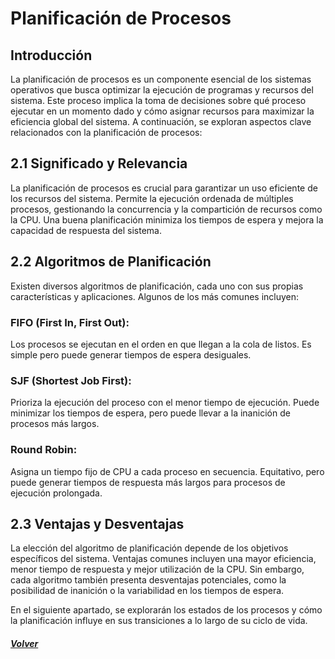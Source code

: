 # Planificación de Procesos
## Introducción
La planificación de procesos es un componente esencial de los sistemas operativos que busca optimizar la ejecución de programas y recursos del sistema. Este proceso implica la toma de decisiones sobre qué proceso ejecutar en un momento dado y cómo asignar recursos para maximizar la eficiencia global del sistema. A continuación, se exploran aspectos clave relacionados con la planificación de procesos:
## 2.1 Significado y Relevancia
La planificación de procesos es crucial para garantizar un uso eficiente de los recursos del sistema. Permite la ejecución ordenada de múltiples procesos, gestionando la concurrencia y la compartición de recursos como la CPU. Una buena planificación minimiza los tiempos de espera y mejora la capacidad de respuesta del sistema.
## 2.2 Algoritmos de Planificación
Existen diversos algoritmos de planificación, cada uno con sus propias características y aplicaciones. Algunos de los más comunes incluyen:
### FIFO (First In, First Out):
Los procesos se ejecutan en el orden en que llegan a la cola de listos. Es simple pero puede generar tiempos de espera desiguales.
### SJF (Shortest Job First): 
Prioriza la ejecución del proceso con el menor tiempo de ejecución. Puede minimizar los tiempos de espera, pero puede llevar a la inanición de procesos más largos.
### Round Robin:
Asigna un tiempo fijo de CPU a cada proceso en secuencia. Equitativo, pero puede generar tiempos de respuesta más largos para procesos de ejecución prolongada.
## 2.3 Ventajas y Desventajas
La elección del algoritmo de planificación depende de los objetivos específicos del sistema. Ventajas comunes incluyen una mayor eficiencia, menor tiempo de respuesta y mejor utilización de la CPU. Sin embargo, cada algoritmo también presenta desventajas potenciales, como la posibilidad de inanición o la variabilidad en los tiempos de espera.

En el siguiente apartado, se explorarán los estados de los procesos y cómo la planificación influye en sus transiciones a lo largo de su ciclo de vida.
#### *[Volver](00_Introduccio.md)*